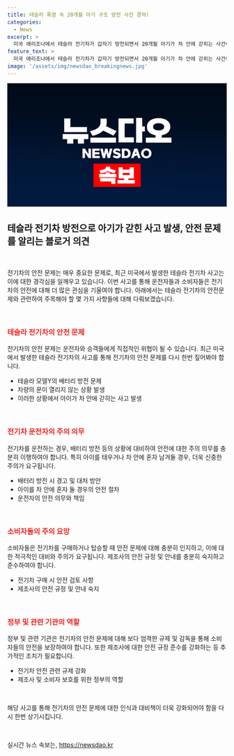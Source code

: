 ```yaml
---
title: 테슬라 폭염 속 20개월 아기 구조 방전 사건 경악!
categories:
  - News
excerpt: >
  미국 애리조나에서 테슬라 전기차가 갑자기 방전되면서 20개월 아기가 차 안에 갇히는 사건이 발생했습니다. 차 문이 열리지 않아 40도에 가까운 폭염 속에 아기가 갇혔지만, 구조대원들이 유리창을 부수고 아기를 구조했습니다. 운전자는 배터리 방전 경고를 받지 못했다고 주장하며, 이에 대한 논란이 일고 있습니다. 이번 사고로 인해 테슬라 모델Y의 잠금장치에 대한 우려가 커지고 있습니다. [AFP·게티이미지=]
feature_text: >
  미국 애리조나에서 테슬라 전기차가 갑자기 방전되면서 20개월 아기가 차 안에 갇히는 사건이 발생했습니다. 차 문이 열리지 않아 40도에 가까운 폭염 속에 아기가 갇혔지만, 구조대원들이 유리창을 부수고 아기를 구조했습니다. 운전자는 배터리 방전 경고를 받지 못했다고 주장하며, 이에 대한 논란이 일고 있습니다. 이번 사고로 인해 테슬라 모델Y의 잠금장치에 대한 우려가 커지고 있습니다. [AFP·게티이미지=]
image: '/assets/img/newsdao_breakingnews.jpg'
---
```


<p><img src="/assets/img/newsdao_breakingnews.jpg" alt="koreaapp 속보" /></p>

<h2 data-ke-size="size26">테슬라 전기차 방전으로 아기가 갇힌 사고 발생, 안전 문제를 알리는 블로거 의견</h2>

<p data-ke-size="size16">&nbsp;</p>

<p>전기차의 안전 문제는 매우 중요한 문제로, 최근 미국에서 발생한 테슬라 전기차 사고는 이에 대한 경각심을 일깨우고 있습니다. 이번 사고를 통해 운전자들과 소비자들은 전기차의 안전에 대해 더 많은 관심을 기울여야 합니다. 아래에서는 테슬라 전기차의 안전문제와 관련하여 주목해야 할 몇 가지 사항들에 대해 다뤄보겠습니다.</p>

<p data-ke-size="size16">&nbsp;</p>

<h3 data-ke-size="size24"><b><span style="color: #ee2323;">테슬라 전기차의 안전 문제</span></b></h3>

<p data-ke-size="size16">전기차의 안전 문제는 운전자와 승객들에게 직접적인 위협이 될 수 있습니다. 최근 미국에서 발생한 테슬라 전기차의 사고를 통해 전기차의 안전 문제를 다시 한번 짚어봐야 합니다. </p>

<ul>
<li>테슬라 모델Y의 배터리 방전 문제</li>
<li>차량의 문이 열리지 않는 상황 발생</li>
<li>이러한 상황에서 아이가 차 안에 갇히는 사고 발생</li>
</ul>

<p data-ke-size="size16">&nbsp;</p>

<h3 data-ke-size="size24"><b><span style="color: #ee2323;">전기차 운전자의 주의 의무</span></b></h3>

<p data-ke-size="size16">전기차를 운전하는 경우, 배터리 방전 등의 상황에 대비하여 안전에 대한 주의 의무를 충분히 이행하여야 합니다. 특히 아이를 태우거나 차 안에 혼자 남겨둘 경우, 더욱 신중한 주의가 요구됩니다.</p>

<ul>
<li>배터리 방전 시 경고 및 대처 방안</li>
<li>아이를 차 안에 혼자 둘 경우의 안전 절차</li>
<li>운전자의 안전 의무와 책임</li>
</ul>

<p data-ke-size="size16">&nbsp;</p>

<h3 data-ke-size="size24"><b><span style="color: #ee2323;">소비자들의 주의 요망</span></b></h3>

<p data-ke-size="size16">소비자들은 전기차를 구매하거나 탑승할 때 안전 문제에 대해 충분히 인지하고, 이에 대한 적극적인 대비와 주의가 요구됩니다. 제조사의 안전 규정 및 안내를 충분히 숙지하고 준수하여야 합니다.</p>

<ul>
<li>전기차 구매 시 안전 검토 사항</li>
<li>제조사의 안전 규정 및 안내 숙지</li>
</ul>

<p data-ke-size="size16">&nbsp;</p>

<h3 data-ke-size="size24"><b><span style="color: #ee2323;">정부 및 관련 기관의 역할</span></b></h3>

<p data-ke-size="size16">정부 및 관련 기관은 전기차의 안전 문제에 대해 보다 엄격한 규제 및 감독을 통해 소비자들의 안전을 보장하여야 합니다. 또한 제조사에 대한 안전 규정 준수를 강화하는 등 추가적인 조치가 필요합니다.</p>

<ul>
<li>전기차 안전 관련 규제 강화</li>
<li>제조사 및 소비자 보호를 위한 정부의 역할</li>
</ul>

<p data-ke-size="size16">&nbsp;</p>

<p>해당 사고를 통해 전기차의 안전 문제에 대한 인식과 대비책이 더욱 강화되어야 함을 다시 한번 상기시킵니다.<p data-ke-size="size16">&nbsp;</p></p>
실시간 뉴스 속보는, <a href="https://newsdao.kr" rel="dofollow">https://newsdao.kr</a>


